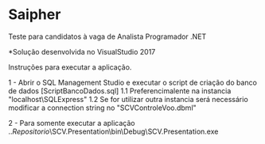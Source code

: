 # Saipher
Teste para candidatos à vaga de Analista Programador .NET

*Solução desenvolvida no VisualStudio 2017

Instruções para executar a aplicação.

1 - Abrir o SQL Management Studio e executar o script de criação do banco de dados [ScriptBancoDados.sql]
  1.1 Preferencimalente na instancia "localhost\SQLExpress"
  1.2 Se for utilizar outra instancia será necessário modificar a connection string no "SCVControleVoo.dbml"

2 - Para somente executar a aplicação
  ..*Repositorio*\SCV.Presentation\bin\Debug\SCV.Presentation.exe
  

